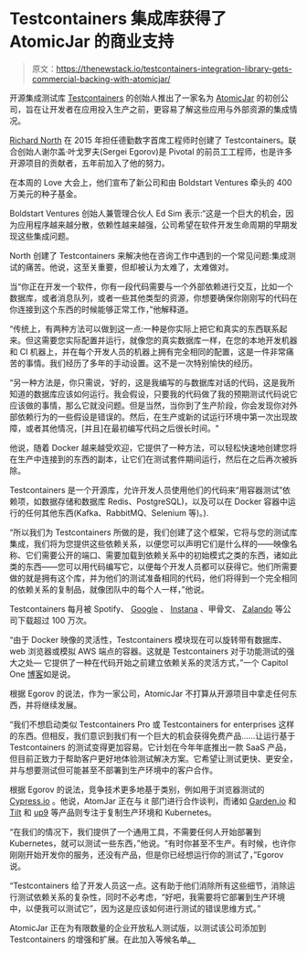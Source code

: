 # Testcontainers 集成库获得了 AtomicJar 的商业支持

> 原文：<https://thenewstack.io/testcontainers-integration-library-gets-commercial-backing-with-atomicjar/>

开源集成测试库 [Testcontainers](https://www.testcontainers.org/) 的创始人推出了一家名为 [AtomicJar](https://atomicjar.com/) 的初创公司，旨在让开发者在应用投入生产之前，更容易了解这些应用与外部资源的集成情况。

[Richard North](https://github.com/rnorth) 在 2015 年担任德勤数字首席工程师时创建了 Testcontainers。联合创始人谢尔盖·叶戈罗夫(Sergei Egorov)是 Pivotal 的前员工工程师，也是许多开源项目的贡献者，五年前加入了他的努力。

在本周的 Love 大会上，他们宣布了新公司和由 Boldstart Ventures 牵头的 400 万美元的种子基金。

Boldstart Ventures 创始人兼管理合伙人 Ed Sim 表示:“这是一个巨大的机会，因为应用程序越来越分散，依赖性越来越强，公司希望在软件开发生命周期的早期发现这些集成问题。

North 创建了 Testcontainers 来解决他在咨询工作中遇到的一个常见问题:集成测试的痛苦。他说，这至关重要，但却被认为太难了，太难做对。

当“你正在开发一个软件，你有一段代码需要与一个外部依赖进行交互，比如一个数据库，或者消息队列，或者一些其他类型的资源，你想要确保你刚刚写的代码在你连接到这个东西的时候能够正常工作，”他解释道。

“传统上，有两种方法可以做到这一点:一种是你实际上把它和真实的东西联系起来。但这需要您实际配置并运行，就像您的真实数据库一样，在您的本地开发机器和 CI 机器上，并在每个开发人员的机器上拥有完全相同的配置，这是一件非常痛苦的事情。我们经历了多年的手动设置。这不是一次特别愉快的经历。

“另一种方法是，你只需说，‘好的，这是我编写的与数据库对话的代码，这是我所知道的数据库应该如何运行。我会假设，只要我的代码做了我的预期测试代码说它应该做的事情，那么它就没问题。但是当然，当你到了生产阶段，你会发现你对外部依赖行为的一些假设是错误的。然后，在生产或新的试运行环境中第一次出现故障，或者其他情况，[并且]在最初编写代码之后很长时间。"

他说，随着 Docker 越来越受欢迎，它提供了一种方法，可以轻松快速地创建您将在生产中连接到的东西的副本，让它们在测试套件期间运行，然后在之后再次被拆除。

Testcontainers 是一个开源库，允许开发人员使用他们的代码来“用容器测试”依赖项，如数据存储和数据库 Redis、PostgreSQL)，以及可以在 Docker 容器中运行的任何其他东西(Kafka、RabbitMQ、Selenium 等)。).

“所以我们为 Testcontainers 所做的是，我们创建了这个框架，它将与您的测试库集成，我们将为您提供这些依赖关系，以便您可以声明它们是什么样的——映像名称、它们需要公开的端口、需要加载到依赖关系中的初始模式之类的东西，诸如此类的东西——您可以用代码编写它，以便每个开发人员都可以获得它。他们所需要做的就是拥有这个库，并为他们的测试准备相同的代码，他们将得到一个完全相同的依赖关系的复制品，就像团队中的每个人一样，”他说。

Testcontainers 每月被 Spotify、 [Google](https://jamesward.com/2021/03/16/the-modern-java-platform-2021-edition/) 、 [Instana](https://www.instana.com/blog/towards-better-integration-tests-with-testcontainers/) 、甲骨文、 [Zalando](https://engineering.zalando.com/posts/2021/02/integration-tests-with-testcontainers.html) 等公司下载超过 100 万次。

“由于 Docker 映像的灵活性，Testcontainers 模块现在可以旋转带有数据库、web 浏览器或模拟 AWS 端点的容器。这就是 Testcontainers 对于功能测试的强大之处— 它提供了一种在代码开始之前建立依赖关系的灵活方式，”一个 Capitol One [博客](https://www.capitalone.com/tech/software-engineering/testcontainers-and-localstack-functional-testing/)如是说。

根据 Egorov 的说法，作为一家公司，AtomicJar 不打算从开源项目中拿走任何东西，并将继续发展。

“我们不想启动类似 Testcontainers Pro 或 Testcontainers for enterprises 这样的东西。但相反，我们意识到我们有一个巨大的机会获得免费产品……让运行基于 Testcontainers 的测试变得更加容易。它计划在今年年底推出一款 SaaS 产品，但目前正致力于帮助客户更好地体验测试解决方案。它希望让测试更快、更安全，并与想要测试但可能甚至不部署到生产环境中的客户合作。

根据 Egorov 的说法，竞争技术更多地基于类别，例如用于浏览器测试的 [Cypress.io](https://www.cypress.io/) 。他说，AtomJar 正在与 it 部门进行合作谈判，而诸如 [Garden.io](https://garden.io/) 和 [Tilt](https://tilt.dev/) 和 [up9](https://up9.com/) 等产品则专注于复制生产环境和 Kubernetes。

“在我们的情况下，我们提供了一个通用工具，不需要任何人开始部署到 Kubernetes，就可以测试一些东西，”他说。“有时你甚至不生产。有时候，也许你刚刚开始开发你的服务，还没有产品，但是你已经想运行你的测试了，”Egorov 说。

“Testcontainers 给了开发人员这一点。这有助于他们消除所有这些细节，消除运行测试依赖关系的复杂性，同时不必考虑，“好吧，我需要将它部署到生产环境中，以便我可以测试它”，因为这是应该如何进行测试的错误思维方式。”

AtomicJar 正在为有限数量的企业开放私人测试版，以测试该公司添加到 Testcontainers 的增强和扩展。在此加入等候名单[。](https://atomicjar.com/)

<svg xmlns:xlink="http://www.w3.org/1999/xlink" viewBox="0 0 68 31" version="1.1"><title>Group</title> <desc>Created with Sketch.</desc></svg>